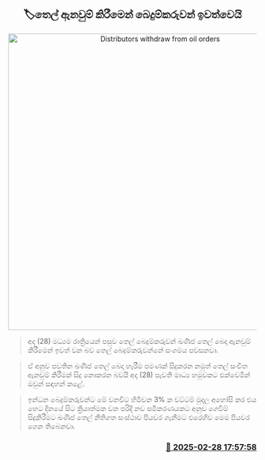 <p align='center'><b><h2 align='center' title='Distributors withdraw from oil orders'>🏷තෙල් ඇනවුම් කිරීමෙන් බෙදුම්කරුවන් ඉවත්වෙයි</h2></b></p>
<p align='center'><img src='https://helakuru.sgp1.cdn.digitaloceanspaces.com/esana/images/lib/fuel-bowser-archived.jpg' width='600' alt='Distributors withdraw from oil orders'></p>

> අද (28) මධ්‍යම රාත්‍රියෙන් පසුව තෙල් බෙදුම්කරුවන් ඛණිජ තෙල් බෙදා ඇනවුම් කිරීමෙන් ඉවත් වන බව තෙල් බෙදුම්කරුවන්නේ සංගමය පවසනවා.

> ඒ අනුව පවතින ඛණිජ තෙල් බෙදා හැරීම පමණක් සිදුකරන නමුත් තෙල් සංචිත ඇනවුම් කිරීමක් සිදු නොකරන බවයි අද (28) පැවති මාධ්‍ය හමුවකට එක්වෙමින් ඔවුන් සඳහන් කළේ.

> ඉන්ධන බෙදුම්කරුවන්ට මේ වනවිට හිමිවන 3% ක වට්ටම් මුදල අහෝසි කර එය හෙට දිනයේ සිට ක්‍රියාත්මක වන පරිදි නව සමීකරණයකට අනුව ගෙවීම් සිදුකිරීමට ඛණිජ තෙල් නීතිගත සංස්ථාව පියවර ගැනීමට එරෙහිව මෙම පියවර ගෙන තිබෙනවා.



<h3 align='right'><a href='https://www.helakuru.lk/esana/p/107923/'>📅 2025-02-28 17:57:58</a></h3>
